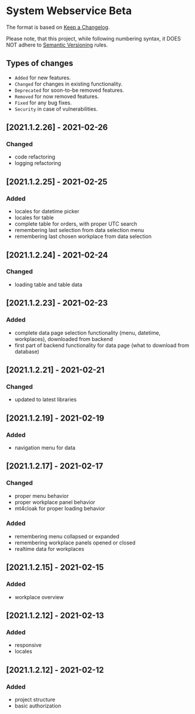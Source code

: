 # System Webservice Beta

The format is based on [Keep a Changelog](http://keepachangelog.com/en/1.0.0/).

Please note, that this project, while following numbering syntax, it DOES NOT adhere
to [Semantic Versioning](http://semver.org/spec/v2.0.0.html) rules.

## Types of changes

* ```Added``` for new features.
* ```Changed``` for changes in existing functionality.
* ```Deprecated``` for soon-to-be removed features.
* ```Removed``` for now removed features.
* ```Fixed``` for any bug fixes.
* ```Security``` in case of vulnerabilities.

## [2021.1.2.26] - 2021-02-26

### Changed
- code refactoring
- logging refactoring

## [2021.1.2.25] - 2021-02-25

### Added
- locales for datetime picker
- locales for table
- complete table for orders, with proper UTC search
- remembering last selection from data selection menu
- remembering last chosen workplace from data selection

## [2021.1.2.24] - 2021-02-24

### Changed
- loading table and table data

## [2021.1.2.23] - 2021-02-23

### Added
- complete data page selection functionality (menu, datetime, workplaces), downloaded from backend
- first part of backend functionality for data page (what to download from database)

## [2021.1.2.21] - 2021-02-21

### Changed
- updated to latest libraries

## [2021.1.2.19] - 2021-02-19

### Added
- navigation menu for data

## [2021.1.2.17] - 2021-02-17

### Changed
- proper menu behavior
- proper workplace panel behavior
- mt4cloak for proper loading behavior

### Added
- remembering menu collapsed or expanded
- remembering workplace panels opened or closed
- realtime data for workplaces


## [2021.1.2.15] - 2021-02-15

### Added
- workplace overview

## [2021.1.2.12] - 2021-02-13

### Added
- responsive
- locales

## [2021.1.2.12] - 2021-02-12

### Added
- project structure
- basic authorization
